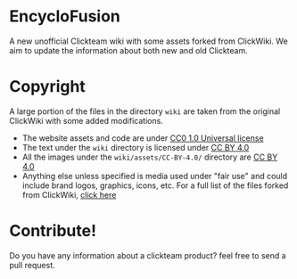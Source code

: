 # EncycloFusion
A new unofficial Clickteam wiki with some assets forked from ClickWiki.
We aim to update the information about both new and old Clickteam.

# Copyright
A large portion of the files in the directory `wiki` are taken from the original ClickWiki with some added modifications.
* The website assets and code are under [CC0 1.0 Universal license](/LICENSE-CC0-1.0-UNIVERSAL)
* The text under the `wiki` directory is licensed under [CC BY 4.0](/LICENSE-CC-BY-4.0)
* All the images under the `wiki/assets/CC-BY-4.0/` directory are [CC BY 4.0](/LICENSE-CC-BY-4.0)
* Anything else unless specified is media used under "fair use" and could include brand logos, graphics, icons, etc.
For a full list of the files forked from ClickWiki, [click here](/CLICKWIKI-FILELIST.md)

# Contribute!
Do you have any information about a clickteam product? feel free to send a pull request.